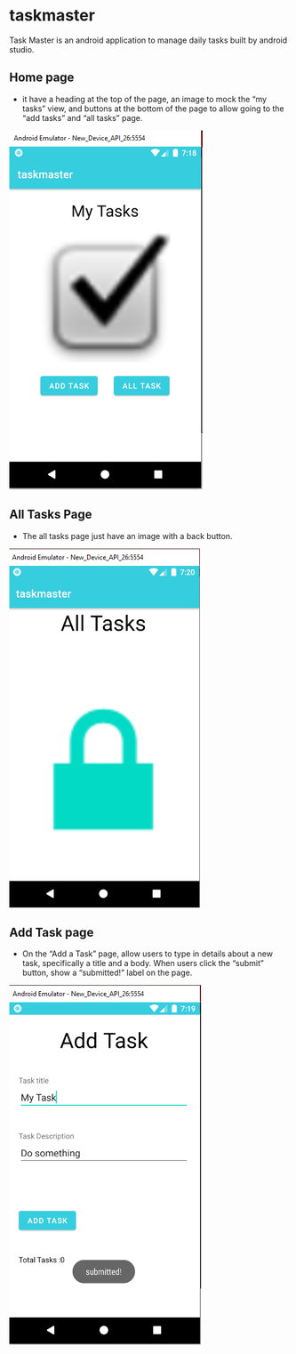 # taskmaster

Task Master is an android application to manage daily tasks built by android studio.

## Home page 

* it have a heading at the top of the page, an image to mock the “my tasks” view, and buttons at the bottom of the page to allow going to the “add tasks” and “all tasks” page.

![hompage](screenshots\homepage.png)

## All Tasks Page

* The all tasks page  just have an image with a back button.

![hompage](screenshots\allTasks.png)

## Add Task page 

* On the “Add a Task” page, allow users to type in details about a new task, specifically a title and a body. When users click the “submit” button, show a “submitted!” label on the page.

![hompage](screenshots\addTask.png)